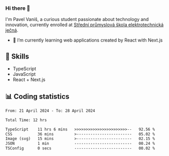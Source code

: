 ### Hi there 👋
I'm Pavel Vaniš, a curious student passionate about technology and innovation, currently enrolled at [Střední průmyslová škola elektrotechnická ječná](https://www.spsejecna.cz/).

- 🌱 I’m currently learning web applications created by React with Next.js

## 🧠 Skills
- TypeScript
- JavaScript
- React + Next.js


## 📊 Coding statistics
<!--START_SECTION:waka-->

```txt
From: 21 April 2024 - To: 28 April 2024

Total Time: 12 hrs

TypeScript    11 hrs 6 mins   >>>>>>>>>>>>>>>>>>>>>>>--   92.56 %
CSS           36 mins         >------------------------   05.02 %
Image (svg)   15 mins         >------------------------   02.15 %
JSON          1 min           -------------------------   00.24 %
TSConfig      0 secs          -------------------------   00.02 %
```

<!--END_SECTION:waka-->
